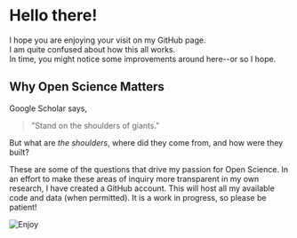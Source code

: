 # Hello there!

I hope you are enjoying your visit on my GitHub page.  
I am quite confused about how this all works.  
In time, you might notice some improvements around here--or so I hope.   

## Why Open Science Matters

Google Scholar says,  
>"Stand on the shoulders of giants." 

But what are _the shoulders_, where did they come from, and how were they built?  

These are some of the questions that drive my passion for Open Science. In an effort to make these areas of inquiry more transparent in my own research, I have created a GitHub account. This will host  all my available code and data (when permitted). It is a work in progress, so please be patient!  



![Enjoy](https://images6.alphacoders.com/909/thumb-1920-909641.png)
